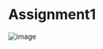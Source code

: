 # Assignment1
![image](https://user-images.githubusercontent.com/117542420/205085370-15d293e8-ec5d-4e35-9deb-fff53a7d9295.png)
